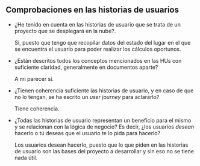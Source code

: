 ## Comprobaciones en las historias de usuarios

- ¿He tenido en cuenta en las historias de usuario que se trata de un proyecto que se desplegará en la nube?.
    
    Si, puesto que tengo que recopilar datos del estado del lugar en el que se encuentra el usuario para poder realizar los cálculos oportunos.
    
- ¿Están descritos todos los conceptos mencionados en las HUs con suficiente claridad, generalmente en documentos aparte?
    
    A mi parecer sí.
    
- ¿Tienen coherencia suficiente las historias de usuario, y en caso de que no lo tengan, se ha escrito un *user journey* para aclararlo?
    
    Tiene coherencia.
    
- ¿Todas las historias de usuario representan un beneficio para el mismo y se relacionan con la lógica de negocio? Es decir, ¿los usuarios *desean* hacerlo o tú deseas que el usuario te lo pida para hacerlo?
    
    Los usuarios desean hacerlo, puesto que lo que piden en las historias de usuario son las bases del proyecto a desarrollar y sin eso no se tiene nada útil.